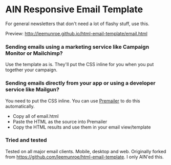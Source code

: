 # AIN Responsive Email Template

For general newsletters that don't need a lot of flashy stuff, use this.

Preview: http://leemunroe.github.io/html-email-template/email.html

### Sending emails using a marketing service like Campaign Monitor or Mailchimp?

Use the template as is. They'll put the CSS inline for you when you put together your campaign.


### Sending emails directly from your app or using a developer service like Mailgun?

You need to put the CSS inline. You can use [Premailer](http://premailer.dialect.ca/) to do this automatically.

* Copy all of email.html
* Paste the HTML as the source into Premailer
* Copy the HTML results and use them in your email view/template

### Tried and tested
Tested on all major email clients. Mobile, desktop and web. Originally forked from https://github.com/leemunroe/html-email-template. I only AIN'ed this.